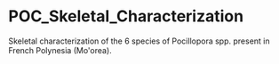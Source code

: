 # POC_Skeletal_Characterization
Skeletal characterization of the 6 species of Pocillopora spp. present in French Polynesia (Mo'orea).
